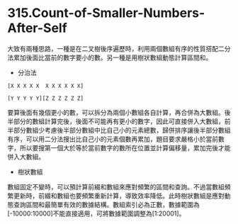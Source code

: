 # 315.Count-of-Smaller-Numbers-After-Self

大致有兩種思路，一種是在二叉樹後序遍歷時，利用兩個數組有序的性質搭配二分法累加後面比當前的數字要小的數。另一種是用樹狀數組動態計算區間和。

- 分治法

```
[X X X X X  X X X X X X]

[Y Y Y Y Y][Z Z Z Z Z Z]
```

要算後面有幾個更小的數，可以拆分為兩個小數組各自計算，再合併為大數組。後半部分的數組計算完後，後面不可能再有更小的數字，因此可直接併入大數組，前半部分數組少考慮後半部分數組中比自己小的元素總數，歸併排序讓後半部分數組有序，可以用二分法搜出比自己小的元素個數再累加，題目要求嚴格小於當前數字，所以要搜第一個大於等於當前數字的數所在位置並計算偏移量，累加完後才能併入大數組。

- 樹狀數組

數組固定不變時，可以預計算前綴和數組來應對頻繁的區間和查詢。不過當數組頻繁更新時，前綴和數組也要頻繁重新計算，導致效率降低。此時樹狀數組是應對動態查詢區間和最簡單有效的數據結構。數組索引必為正數，數據範圍為[-10000:10000]不能直接適用，可將數據範圍調整為[1:20001]。

